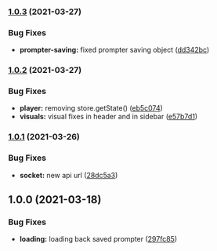 ### [1.0.3](https://github.com/zilahir/teleprompter/compare/v1.0.2...v1.0.3) (2021-03-27)


### Bug Fixes

* **prompter-saving:** fixed prompter saving object ([dd342bc](https://github.com/zilahir/teleprompter/commit/dd342bcda77e46bf0b85b50ad5e08423522756a9))

### [1.0.2](https://github.com/zilahir/teleprompter/compare/v1.0.1...v1.0.2) (2021-03-27)


### Bug Fixes

* **player:** removing store.getState() ([eb5c074](https://github.com/zilahir/teleprompter/commit/eb5c074872d0427da071357e20043fd3f67fc95e))
* **visuals:** visual fixes in header and in sidebar ([e57b7d1](https://github.com/zilahir/teleprompter/commit/e57b7d19a6392c5b4c1a03f3bcba97a7d158365c))

### [1.0.1](https://github.com/zilahir/teleprompter/compare/v1.0.0...v1.0.1) (2021-03-26)


### Bug Fixes

* **socket:** new api url ([28dc5a3](https://github.com/zilahir/teleprompter/commit/28dc5a39691a638dd74b4e285850fac34c09a0a7))

## 1.0.0 (2021-03-18)


### Bug Fixes

* **loading:** loading back saved prompter ([297fc85](https://github.com/zilahir/teleprompter/commit/297fc85ad9693a85836ae330daed2860f6c17aab))
